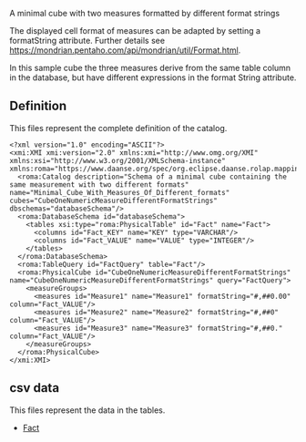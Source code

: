 A minimal cube with two measures formatted by different format strings

The displayed cell format of measures can be adapted by setting a formatString attribute. Further details see https://mondrian.pentaho.com/api/mondrian/util/Format.html.

In this sample cube the three measures derive from the same table column in the database, but have different expressions in the format String attribute.



## Definition

This files represent the complete definition of the catalog.

```xmi
<?xml version="1.0" encoding="ASCII"?>
<xmi:XMI xmi:version="2.0" xmlns:xmi="http://www.omg.org/XMI" xmlns:xsi="http://www.w3.org/2001/XMLSchema-instance" xmlns:roma="https://www.daanse.org/spec/org.eclipse.daanse.rolap.mapping">
  <roma:Catalog description="Schema of a minimal cube containing the same measurement with two different formats" name="Minimal_Cube_With_Measures_Of_Different_formats" cubes="CubeOneNumericMeasureDifferentFormatStrings" dbschemas="databaseSchema"/>
  <roma:DatabaseSchema id="databaseSchema">
    <tables xsi:type="roma:PhysicalTable" id="Fact" name="Fact">
      <columns id="Fact_KEY" name="KEY" type="VARCHAR"/>
      <columns id="Fact_VALUE" name="VALUE" type="INTEGER"/>
    </tables>
  </roma:DatabaseSchema>
  <roma:TableQuery id="FactQuery" table="Fact"/>
  <roma:PhysicalCube id="CubeOneNumericMeasureDifferentFormatStrings" name="CubeOneNumericMeasureDifferentFormatStrings" query="FactQuery">
    <measureGroups>
      <measures id="Measure1" name="Measure1" formatString="#,##0.00" column="Fact_VALUE"/>
      <measures id="Measure2" name="Measure2" formatString="#,##0" column="Fact_VALUE"/>
      <measures id="Measure3" name="Measure3" formatString="#,##0." column="Fact_VALUE"/>
    </measureGroups>
  </roma:PhysicalCube>
</xmi:XMI>

```
## csv data


This files represent the data in the tables.

- [Fact](./data/Fact.csv)


